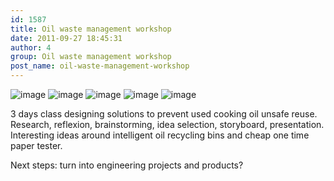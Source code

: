```yaml
---
id: 1587
title: Oil waste management workshop
date: 2011-09-27 18:45:31
author: 4
group: Oil waste management workshop
post_name: oil-waste-management-workshop
---
```


![image](http://139.162.84.35/wp-content/uploads/2011/09/wpid-IMG_20110927_164226.jpg) ![image](http://139.162.84.35/wp-content/uploads/2011/09/wpid-IMG_20110927_164237.jpg) ![image](http://139.162.84.35/wp-content/uploads/2011/09/wpid-IMG_20110927_182333.jpg) ![image](http://139.162.84.35/wp-content/uploads/2011/09/wpid-IMG_20110927_180430.jpg) ![image](http://139.162.84.35/wp-content/uploads/2011/09/wpid-1317120120643.jpg) 

3 days class designing solutions to prevent used cooking oil unsafe reuse. Research, reflexion, brainstorming, idea selection, storyboard, presentation. Interesting ideas around intelligent oil recycling bins and cheap one time paper tester. 

Next steps: turn into engineering projects and products?
